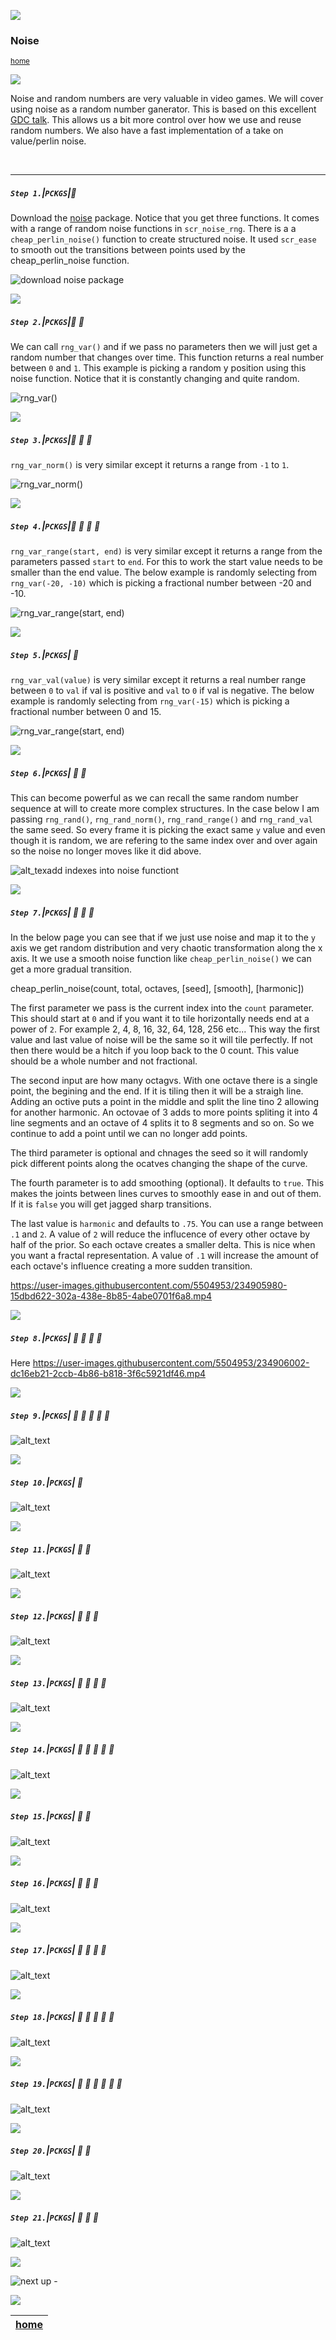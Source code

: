 ![](../images/line3.png)

### Noise

<sub>[home](../README.md#user-content-gms2-packages---table-of-contents)</sub>

![](../images/line3.png)

Noise and random numbers are very valuable in video games. We will cover using noise as a random number ganerator.  This is based on this excellent [GDC talk](https://www.youtube.com/watch?v=LWFzPP8ZbdU). This allows us a bit more control over how we use and reuse random numbers. We also have a fast implementation of a take on value/perlin noise. 

<br>

---

##### `Step 1.`\|`PCKGS`|:small_blue_diamond:

Download the [noise](../packages/noise.yymps) package. Notice that you get three functions. It comes with a range of random noise functions in `scr_noise_rng`.  There is a a `cheap_perlin_noise()` function to create structured noise.  It used `scr_ease` to smooth out the transitions between points used by the cheap_perlin_noise function.

![download noise package](images/noise_functions.png)

![](../images/line2.png)

##### `Step 2.`\|`PCKGS`|:small_blue_diamond: :small_blue_diamond: 

We can call `rng_var()` and if we pass no parameters then we will just get a random number that changes over time.  This function returns a real number between `0` and `1`. This example is picking a random y position using this noise function.  Notice that it is constantly changing and quite random. 

![rng_var()](images/rng_var.gif)

![](../images/line2.png)

##### `Step 3.`\|`PCKGS`|:small_blue_diamond: :small_blue_diamond: :small_blue_diamond:

`rng_var_norm()` is very similar except it returns a range from `-1` to `1`.

![rng_var_norm()](images/rng_var_norm.gif)

![](../images/line2.png)

##### `Step 4.`\|`PCKGS`|:small_blue_diamond: :small_blue_diamond: :small_blue_diamond: :small_blue_diamond:

`rng_var_range(start, end)` is very similar except it returns a range from the parameters passed `start` to `end`. For this to work the start value needs to be smaller than the end value. The below example is randomly selecting from `rng_var(-20, -10)` which is picking a fractional number between -20 and -10.

![rng_var_range(start, end)](images/rng_range.gif)

![](../images/line2.png)

##### `Step 5.`\|`PCKGS`| :small_orange_diamond:

`rng_var_val(value)` is very similar except it returns a real number range between `0` to `val` if val is positive and `val` to `0` if val is negative. The below example is randomly selecting from `rng_var(-15)` which is picking a fractional number between 0 and 15.

![rng_var_range(start, end)](images/rng_value.gif)

![](../images/line2.png)

##### `Step 6.`\|`PCKGS`| :small_orange_diamond: :small_blue_diamond:

This can become powerful as we can recall the same random number sequence at will to create more complex structures.  In the case below I am passing `rng_rand()`, `rng_rand_norm()`, `rng_rand_range()` and `rng_rand_val` the same seed.  So every frame it is picking the exact same `y` value and even though it is random, we are refering to the same index over and over again so the noise no longer moves like it did above.

![alt_texadd indexes into noise functiont](images/rng_indexes.gif)

![](../images/line2.png)

##### `Step 7.`\|`PCKGS`| :small_orange_diamond: :small_blue_diamond: :small_blue_diamond:

In the below page you can see that if we just use noise and map it to the `y` axis we get random distribution and very chaotic transformation along the x axis.  It we use a smooth noise function like `cheap_perlin_noise()` we can get a more gradual transition.  

cheap_perlin_noise(count, total, octaves, [seed], [smooth], [harmonic])

The first parameter we pass is the current index into the  `count` parameter.  This should start at `0` and if you want it to tile horizontally needs end at a power of `2`.  For example 2, 4, 8, 16, 32, 64, 128, 256 etc...  This way the first value and last value of noise will be the same so it will tile perfectly.  If not then there would be a hitch if you loop back to the 0 count.  This value should be a whole number and not fractional.  

The second input are how many octagvs.  With one octave there is a single point, the begining and the end.  If it is tiling then it will be a straigh line.  Adding an octive puts a point in the middle and split the line tino 2 allowing for another harmonic.  An octovae of 3 adds to more points spliting it into 4 line segments and an octave of 4 splits it to 8 segments and so on.  So we continue to add a point until we can no longer add points.

The third parameter is optional and chnages the seed so it will randomly pick different points along the ocatves changing the shape of the curve.

The fourth parameter is to add smoothing (optional).  It defaults to `true`.  This makes the joints between lines curves to smoothly ease in and out of them.  If it is `false` you will get jagged sharp transitions.

The last value is `harmonic` and defaults to `.75`.  You can use a range between `.1` and `2`.  A value of `2` will reduce the influcence of every other octave by half of the prior.  So each octave creates a smaller delta.  This is nice when you want a fractal representation.  A value of `.1` will increase the amount of each octave's influence creating a more sudden transition.

https://user-images.githubusercontent.com/5504953/234905980-15dbd622-302a-438e-8b85-4abe0701f6a8.mp4


![](../images/line2.png)

##### `Step 8.`\|`PCKGS`| :small_orange_diamond: :small_blue_diamond: :small_blue_diamond: :small_blue_diamond:

Here 
https://user-images.githubusercontent.com/5504953/234906002-dc16eb21-2ccb-4b86-b818-3f6c5921df46.mp4

![](../images/line2.png)

##### `Step 9.`\|`PCKGS`| :small_orange_diamond: :small_blue_diamond: :small_blue_diamond: :small_blue_diamond: :small_blue_diamond:

![alt_text](images/.png)

![](../images/line2.png)

##### `Step 10.`\|`PCKGS`| :large_blue_diamond:

![alt_text](images/.png)

![](../images/line2.png)

##### `Step 11.`\|`PCKGS`| :large_blue_diamond: :small_blue_diamond: 

![alt_text](images/.png)

![](../images/line2.png)

##### `Step 12.`\|`PCKGS`| :large_blue_diamond: :small_blue_diamond: :small_blue_diamond: 

![alt_text](images/.png)

![](../images/line2.png)

##### `Step 13.`\|`PCKGS`| :large_blue_diamond: :small_blue_diamond: :small_blue_diamond:  :small_blue_diamond: 

![alt_text](images/.png)

![](../images/line2.png)

##### `Step 14.`\|`PCKGS`| :large_blue_diamond: :small_blue_diamond: :small_blue_diamond: :small_blue_diamond:  :small_blue_diamond: 

![alt_text](images/.png)

![](../images/line2.png)

##### `Step 15.`\|`PCKGS`| :large_blue_diamond: :small_orange_diamond: 

![alt_text](images/.png)

![](../images/line2.png)

##### `Step 16.`\|`PCKGS`| :large_blue_diamond: :small_orange_diamond:   :small_blue_diamond: 

![alt_text](images/.png)

![](../images/line2.png)

##### `Step 17.`\|`PCKGS`| :large_blue_diamond: :small_orange_diamond: :small_blue_diamond: :small_blue_diamond:

![alt_text](images/.png)

![](../images/line2.png)

##### `Step 18.`\|`PCKGS`| :large_blue_diamond: :small_orange_diamond: :small_blue_diamond: :small_blue_diamond: :small_blue_diamond:

![alt_text](images/.png)

![](../images/line2.png)

##### `Step 19.`\|`PCKGS`| :large_blue_diamond: :small_orange_diamond: :small_blue_diamond: :small_blue_diamond: :small_blue_diamond: :small_blue_diamond:

![alt_text](images/.png)

![](../images/line2.png)

##### `Step 20.`\|`PCKGS`| :large_blue_diamond: :large_blue_diamond:

![alt_text](images/.png)

![](../images/line2.png)

##### `Step 21.`\|`PCKGS`| :large_blue_diamond: :large_blue_diamond: :small_blue_diamond:

![alt_text](images/.png)

![](../images/line.png)

<!-- <img src="https://via.placeholder.com/1000x100/45D7CA/000000/?text=Package: PACKAGE NAME"> -->

![next up - ](images/banner.png)

![](../images/line.png)

| [home](../README.md#user-content-gms2-packages---table-of-contents)|
|---|
